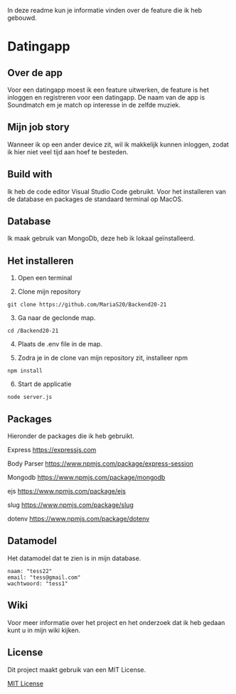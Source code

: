 In deze readme kun je informatie vinden over de feature die ik heb gebouwd.

# Datingapp

## Over de app
Voor een datingapp moest ik een feature uitwerken, de feature is het inloggen en registreren voor een datingapp. De naam van de app is Soundmatch em je match op interesse in de zelfde muziek.  

## Mijn job story
Wanneer ik op een ander device zit, wil ik makkelijk kunnen inloggen, zodat ik hier niet veel tijd aan hoef te besteden.

## Build with
Ik heb de code editor Visual Studio Code gebruikt. Voor het installeren van de database en packages de standaard terminal op MacOS.

## Database
Ik maak gebruik van MongoDb, deze heb ik lokaal geïnstalleerd. 

## Het installeren 

1. Open een terminal

2. Clone mijn repository 
```
git clone https://github.com/MariaS20/Backend20-21 
```
3. Ga naar de geclonde map. 
```
cd /Backend20-21
```
4. Plaats de .env file in de map.

5. Zodra je in de clone van mijn repository zit, installeer npm 
```
npm install
```

6. Start de applicatie
```
node server.js
```

## Packages
Hieronder de packages die ik heb gebruikt.

Express     https://expressjs.com

Body Parser https://www.npmjs.com/package/express-session

Mongodb     https://www.npmjs.com/package/mongodb

ejs         https://www.npmjs.com/package/ejs

slug        https://www.npmjs.com/package/slug

dotenv      https://www.npmjs.com/package/dotenv


## Datamodel
Het datamodel dat te zien is in mijn database. 

```
naam: "tess22"
email: "tess@gmail.com"
wachtwoord: "tess1"
```

## Wiki
Voor meer informatie over het project en het onderzoek dat ik heb gedaan kunt u in mijn wiki kijken. 


## License
Dit project maakt gebruik van een MIT License. 

[MIT License](https://github.com/MariaS20/Backend20-21/blob/master/LICENSE.md)

